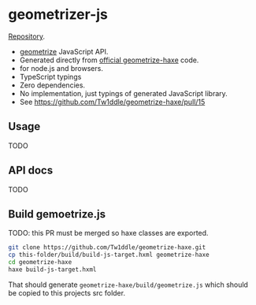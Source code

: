 # geometrizer-js

[Repository](https://github.com/cancerberoSgx/univac/tree/master/geometrizer-js).

 * [geometrize](https://www.geometrize.co.uk/) JavaScript API.
 * Generated directly from [official geometrize-haxe](https://github.com/Tw1ddle/geometrize-haxe) code.
 * for node.js and browsers.
 * TypeScript typings
 * Zero dependencies.
 * No implementation, just typings of generated JavaScript library.
 * See https://github.com/Tw1ddle/geometrize-haxe/pull/15

## Usage

TODO

## API docs

TODO

## Build gemoetrize.js

TODO: this PR must be merged so haxe classes are exported.

```sh
git clone https://github.com/Tw1ddle/geometrize-haxe.git
cp this-folder/build/build-js-target.hxml geometrize-haxe
cd geometrize-haxe
haxe build-js-target.hxml
```

That should generate `geometrize-haxe/build/geometrize.js` which should be copied to this projects src folder.